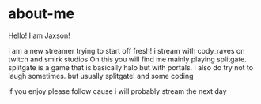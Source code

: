 # about-me


Hello! I am Jaxson!

i am a new streamer trying to start off fresh!
i stream with cody_raves on twitch and smirk studios
On this you will find me mainly playing splitgate. splitgate is a game that is basically halo but with portals. i also do try not to laugh sometimes. but usually splitgate! and some coding

if you enjoy please follow cause i will probably stream the next day
